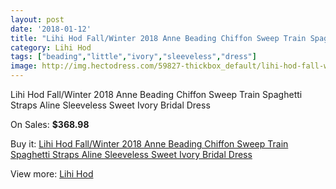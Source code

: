```yaml
---
layout: post
date: '2018-01-12'
title: "Lihi Hod Fall/Winter 2018 Anne Beading Chiffon Sweep Train Spaghetti Straps Aline Sleeveless Sweet Ivory Bridal Dress"
category: Lihi Hod
tags: ["beading","little","ivory","sleeveless","dress"]
image: http://img.hectodress.com/59827-thickbox_default/lihi-hod-fall-winter-2018-anne-beading-chiffon-sweep-train-spaghetti-straps-aline-sleeveless-sweet-ivory-bridal-dress.jpg
---
```

Lihi Hod Fall/Winter 2018 Anne Beading Chiffon Sweep Train Spaghetti Straps Aline Sleeveless Sweet Ivory Bridal Dress

On Sales: **$368.98**
<a href="https://www.hectodress.com/lihi-hod/19011-lihi-hod-fall-winter-2018-anne-beading-chiffon-sweep-train-spaghetti-straps-aline-sleeveless-sweet-ivory-bridal-dress.html"><amp-img layout="responsive" width="600" height="600" src="//img.hectodress.com/59827-thickbox_default/lihi-hod-fall-winter-2018-anne-beading-chiffon-sweep-train-spaghetti-straps-aline-sleeveless-sweet-ivory-bridal-dress.jpg" alt="Lihi Hod Fall/Winter 2018 Anne Beading Chiffon Sweep Train Spaghetti Straps Aline Sleeveless Sweet Ivory Bridal Dress 0" /></a>
<a href="https://www.hectodress.com/lihi-hod/19011-lihi-hod-fall-winter-2018-anne-beading-chiffon-sweep-train-spaghetti-straps-aline-sleeveless-sweet-ivory-bridal-dress.html"><amp-img layout="responsive" width="600" height="600" src="//img.hectodress.com/59831-thickbox_default/lihi-hod-fall-winter-2018-anne-beading-chiffon-sweep-train-spaghetti-straps-aline-sleeveless-sweet-ivory-bridal-dress.jpg" alt="Lihi Hod Fall/Winter 2018 Anne Beading Chiffon Sweep Train Spaghetti Straps Aline Sleeveless Sweet Ivory Bridal Dress 1" /></a>
<a href="https://www.hectodress.com/lihi-hod/19011-lihi-hod-fall-winter-2018-anne-beading-chiffon-sweep-train-spaghetti-straps-aline-sleeveless-sweet-ivory-bridal-dress.html"><amp-img layout="responsive" width="600" height="600" src="//img.hectodress.com/59830-thickbox_default/lihi-hod-fall-winter-2018-anne-beading-chiffon-sweep-train-spaghetti-straps-aline-sleeveless-sweet-ivory-bridal-dress.jpg" alt="Lihi Hod Fall/Winter 2018 Anne Beading Chiffon Sweep Train Spaghetti Straps Aline Sleeveless Sweet Ivory Bridal Dress 2" /></a>
<a href="https://www.hectodress.com/lihi-hod/19011-lihi-hod-fall-winter-2018-anne-beading-chiffon-sweep-train-spaghetti-straps-aline-sleeveless-sweet-ivory-bridal-dress.html"><amp-img layout="responsive" width="600" height="600" src="//img.hectodress.com/59829-thickbox_default/lihi-hod-fall-winter-2018-anne-beading-chiffon-sweep-train-spaghetti-straps-aline-sleeveless-sweet-ivory-bridal-dress.jpg" alt="Lihi Hod Fall/Winter 2018 Anne Beading Chiffon Sweep Train Spaghetti Straps Aline Sleeveless Sweet Ivory Bridal Dress 3" /></a>
<a href="https://www.hectodress.com/lihi-hod/19011-lihi-hod-fall-winter-2018-anne-beading-chiffon-sweep-train-spaghetti-straps-aline-sleeveless-sweet-ivory-bridal-dress.html"><amp-img layout="responsive" width="600" height="600" src="//img.hectodress.com/59828-thickbox_default/lihi-hod-fall-winter-2018-anne-beading-chiffon-sweep-train-spaghetti-straps-aline-sleeveless-sweet-ivory-bridal-dress.jpg" alt="Lihi Hod Fall/Winter 2018 Anne Beading Chiffon Sweep Train Spaghetti Straps Aline Sleeveless Sweet Ivory Bridal Dress 4" /></a>

Buy it: [Lihi Hod Fall/Winter 2018 Anne Beading Chiffon Sweep Train Spaghetti Straps Aline Sleeveless Sweet Ivory Bridal Dress](https://www.hectodress.com/lihi-hod/19011-lihi-hod-fall-winter-2018-anne-beading-chiffon-sweep-train-spaghetti-straps-aline-sleeveless-sweet-ivory-bridal-dress.html "Lihi Hod Fall/Winter 2018 Anne Beading Chiffon Sweep Train Spaghetti Straps Aline Sleeveless Sweet Ivory Bridal Dress")

View more: [Lihi Hod](https://www.hectodress.com/326-lihi-hod "Lihi Hod")